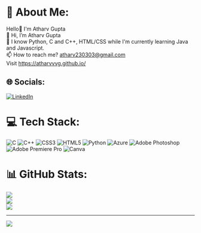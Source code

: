 # 💫 About Me:
Hello👋 I'm Atharv Gupta<br>👋 Hi, I’m Atharv Gupta<br>🌱 I know Python, C and C++, HTML/CSS while I'm currently learning Java and Javascript.<br>📫 How to reach me? atharv230303@gmail.com<br>Visit https://atharvvvg.github.io/<br>


## 🌐 Socials:
[![LinkedIn](https://img.shields.io/badge/LinkedIn-%230077B5.svg?logo=linkedin&logoColor=white)](https://linkedin.com/in/https://www.linkedin.com/in/atharv-gupta-039805210/) 

# 💻 Tech Stack:
![C](https://img.shields.io/badge/c-%2300599C.svg?style=flat&logo=c&logoColor=white) ![C++](https://img.shields.io/badge/c++-%2300599C.svg?style=flat&logo=c%2B%2B&logoColor=white) ![CSS3](https://img.shields.io/badge/css3-%231572B6.svg?style=flat&logo=css3&logoColor=white) ![HTML5](https://img.shields.io/badge/html5-%23E34F26.svg?style=flat&logo=html5&logoColor=white) ![Python](https://img.shields.io/badge/python-3670A0?style=flat&logo=python&logoColor=ffdd54) ![Azure](https://img.shields.io/badge/azure-%230072C6.svg?style=flat&logo=azure-devops&logoColor=white) ![Adobe Photoshop](https://img.shields.io/badge/adobephotoshop-%2331A8FF.svg?style=flat&logo=adobephotoshop&logoColor=white) ![Adobe Premiere Pro](https://img.shields.io/badge/Adobe%20Premiere%20Pro-9999FF.svg?style=flat&logo=Adobe%20Premiere%20Pro&logoColor=white) ![Canva](https://img.shields.io/badge/Canva-%2300C4CC.svg?style=flat&logo=Canva&logoColor=white)
# 📊 GitHub Stats:
![](https://github-readme-stats.vercel.app/api?username=atharvvvg&theme=dark&hide_border=false&include_all_commits=true&count_private=false)<br/>
![](https://github-readme-streak-stats.herokuapp.com/?user=atharvvvg&theme=dark&hide_border=false)<br/>
![](https://github-readme-stats.vercel.app/api/top-langs/?username=atharvvvg&theme=dark&hide_border=false&include_all_commits=true&count_private=false&layout=compact)

---
[![](https://visitcount.itsvg.in/api?id=atharvvvg&icon=0&color=12)](https://visitcount.itsvg.in)
